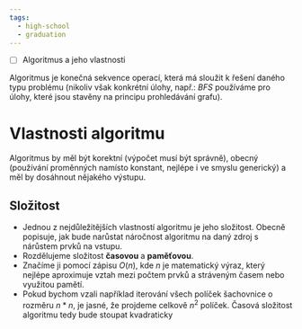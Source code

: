 ```yaml
---
tags:
  - high-school
  - graduation
---
```

- [ ] Algoritmus a jeho vlastnosti

Algoritmus je konečná sekvence operací, která má sloužit k řešení daného typu problému (nikoliv však konkrétní úlohy, např.: *BFS* používáme pro úlohy, které jsou stavěny na principu prohledávání grafu).
# Vlastnosti algoritmu
Algoritmus by měl být korektní (výpočet musí být správně), obecný (používání proměnných namísto konstant, nejlépe i ve smyslu generický) a měl by dosáhnout nějakého výstupu.
## Složitost
- Jednou z nejdůležitějších vlastností algoritmu je jeho složitost. Obecně popisuje, jak bude narůstat náročnost algoritmu na daný zdroj s nárůstem prvků na vstupu.
- Rozdělujeme složitost **časovou** a **paměťovou**.
- Značíme ji pomocí zápisu $O(n)$, kde $n$ je matematický výraz, který nejlépe aproximuje vztah mezi počtem prvků a stráveným časem nebo využitou pamětí.
- Pokud bychom vzali například iterování všech políček šachovnice o rozměru $n*n$, je jasné, že projdeme celkově $n^2$ políček. Časová složitost algoritmu tedy bude stoupat kvadraticky